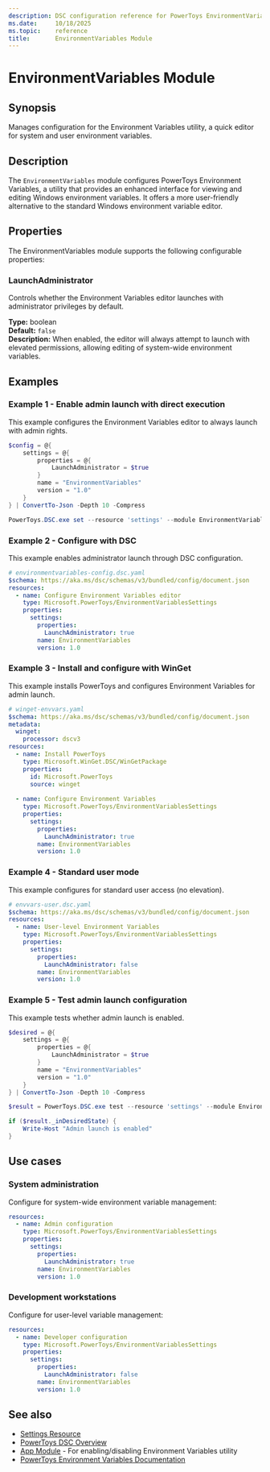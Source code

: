 ```yaml
---
description: DSC configuration reference for PowerToys EnvironmentVariables module
ms.date:     10/18/2025
ms.topic:    reference
title:       EnvironmentVariables Module
---
```


# EnvironmentVariables Module

## Synopsis

Manages configuration for the Environment Variables utility, a quick editor for system and user environment variables.

## Description

The `EnvironmentVariables` module configures PowerToys Environment Variables, a utility that provides an enhanced interface for viewing and editing Windows environment variables. It offers a more user-friendly alternative to the standard Windows environment variable editor.

## Properties

The EnvironmentVariables module supports the following configurable properties:

### LaunchAdministrator

Controls whether the Environment Variables editor launches with administrator privileges by default.

**Type:** boolean  
**Default:** `false`  
**Description:** When enabled, the editor will always attempt to launch with elevated permissions, allowing editing of system-wide environment variables.

## Examples

### Example 1 - Enable admin launch with direct execution

This example configures the Environment Variables editor to always launch with admin rights.

```powershell
$config = @{
    settings = @{
        properties = @{
            LaunchAdministrator = $true
        }
        name = "EnvironmentVariables"
        version = "1.0"
    }
} | ConvertTo-Json -Depth 10 -Compress

PowerToys.DSC.exe set --resource 'settings' --module EnvironmentVariables --input $config
```

### Example 2 - Configure with DSC

This example enables administrator launch through DSC configuration.

```yaml
# environmentvariables-config.dsc.yaml
$schema: https://aka.ms/dsc/schemas/v3/bundled/config/document.json
resources:
  - name: Configure Environment Variables editor
    type: Microsoft.PowerToys/EnvironmentVariablesSettings
    properties:
      settings:
        properties:
          LaunchAdministrator: true
        name: EnvironmentVariables
        version: 1.0
```

### Example 3 - Install and configure with WinGet

This example installs PowerToys and configures Environment Variables for admin launch.

```yaml
# winget-envvars.yaml
$schema: https://aka.ms/dsc/schemas/v3/bundled/config/document.json
metadata:
  winget:
    processor: dscv3
resources:
  - name: Install PowerToys
    type: Microsoft.WinGet.DSC/WinGetPackage
    properties:
      id: Microsoft.PowerToys
      source: winget
  
  - name: Configure Environment Variables
    type: Microsoft.PowerToys/EnvironmentVariablesSettings
    properties:
      settings:
        properties:
          LaunchAdministrator: true
        name: EnvironmentVariables
        version: 1.0
```

### Example 4 - Standard user mode

This example configures for standard user access (no elevation).

```yaml
# envvars-user.dsc.yaml
$schema: https://aka.ms/dsc/schemas/v3/bundled/config/document.json
resources:
  - name: User-level Environment Variables
    type: Microsoft.PowerToys/EnvironmentVariablesSettings
    properties:
      settings:
        properties:
          LaunchAdministrator: false
        name: EnvironmentVariables
        version: 1.0
```

### Example 5 - Test admin launch configuration

This example tests whether admin launch is enabled.

```powershell
$desired = @{
    settings = @{
        properties = @{
            LaunchAdministrator = $true
        }
        name = "EnvironmentVariables"
        version = "1.0"
    }
} | ConvertTo-Json -Depth 10 -Compress

$result = PowerToys.DSC.exe test --resource 'settings' --module EnvironmentVariables --input $desired | ConvertFrom-Json

if ($result._inDesiredState) {
    Write-Host "Admin launch is enabled"
}
```

## Use cases

### System administration

Configure for system-wide environment variable management:

```yaml
resources:
  - name: Admin configuration
    type: Microsoft.PowerToys/EnvironmentVariablesSettings
    properties:
      settings:
        properties:
          LaunchAdministrator: true
        name: EnvironmentVariables
        version: 1.0
```

### Development workstations

Configure for user-level variable management:

```yaml
resources:
  - name: Developer configuration
    type: Microsoft.PowerToys/EnvironmentVariablesSettings
    properties:
      settings:
        properties:
          LaunchAdministrator: false
        name: EnvironmentVariables
        version: 1.0
```

## See also

- [Settings Resource][01]
- [PowerToys DSC Overview][02]
- [App Module][03] - For enabling/disabling Environment Variables utility
- [PowerToys Environment Variables Documentation][04]

<!-- Link reference definitions -->
[01]: ../settings-resource.md
[02]: ../overview.md
[03]: ./App.md
[04]: https://learn.microsoft.com/windows/powertoys/environment-variables

